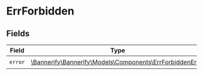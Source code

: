 # ErrForbidden


## Fields

| Field                                                                                                    | Type                                                                                                     | Required                                                                                                 | Description                                                                                              |
| -------------------------------------------------------------------------------------------------------- | -------------------------------------------------------------------------------------------------------- | -------------------------------------------------------------------------------------------------------- | -------------------------------------------------------------------------------------------------------- |
| `error`                                                                                                  | [\Bannerify\Bannerify\Models\Components\ErrForbiddenError](../../Models/Components/ErrForbiddenError.md) | :heavy_check_mark:                                                                                       | N/A                                                                                                      |